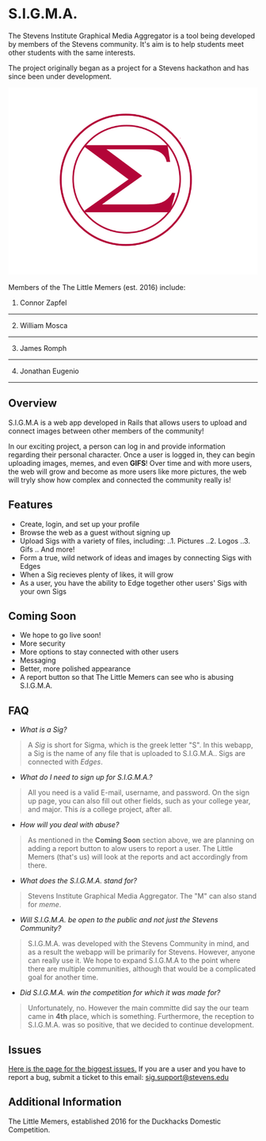 # S.I.G.M.A.

The Stevens Institute Graphical Media Aggregator is a tool being developed by members of the Stevens community. It's aim is to help students meet other students with the same interests.

The project originally began as a project for a Stevens hackathon and has since been under development.

![Alt text](/app/assets/images/RoundSig.png?raw=true "S.I.G.M.A")

Members of the The Little Memers (est. 2016) include:
1. Connor Zapfel
---
2. William Mosca
---
3. James Romph
---
4. Jonathan Eugenio
---

## Overview

S.I.G.M.A is a web app developed in Rails that allows users to upload and connect images between other members of the community!

In our exciting project, a person can log in and provide information regarding their personal character. 
Once a user is logged in, they can begin uploading images, memes, and even **GIFS**! Over time and with more users, the web will grow and become as more users like more pictures, the web will tryly show how complex and connected the community really is!

## Features

* Create, login, and set up your profile
* Browse the web as a guest without signing up
* Upload Sigs with a variety of files, including:
..1. Pictures
..2. Logos
..3. Gifs
.. And more!
* Form a true, wild network of ideas and images by connecting Sigs with Edges
* When a Sig recieves plenty of likes, it will grow
* As a user, you have the ability to Edge together other users' Sigs with your own Sigs

## Coming Soon
* We hope to go live soon!
* More security
* More options to stay connected with other users
* Messaging
* Better, more polished appearance
* A report button so that The Little Memers can see who is abusing S.I.G.M.A.

## FAQ
* *What is a Sig?*

>A *Sig* is short for Sigma, which is the greek letter "S". In this webapp, a Sig is the name of any file that is uploaded to S.I.G.M.A.. Sigs are connected with *Edges*.

* *What do I need to sign up for S.I.G.M.A.?*

>All you need is a valid E-mail, username, and password. On the sign up page, you can also fill out other fields, such as your college year, and major. This *is* a college project, after all.

* *How will you deal with abuse?*

>As mentioned in the **Coming Soon** section above, we are planning on adding a report button to alow users to report a user. The Little Memers (that's us) will look at the reports and act accordingly from there.

* *What does the S.I.G.M.A. stand for?*

>Stevens Institute Graphical Media Aggregator. The "M" can also stand for *meme*.

* *Will S.I.G.M.A. be open to the public and not just the Stevens Community?*

>S.I.G.M.A. was developed with the Stevens Community in mind, and as a result the webapp will be primarily for Stevens. However, anyone can really use it. We hope to expand S.I.G.M.A to the point where there are multiple communities, although that would be a complicated goal for another time.

* *Did S.I.G.M.A. win the competition for which it was made for?*

>Unfortunately, no. However the main committe did say the our team came in **4th** place, which is something. Furthermore, the reception to S.I.G.M.A. was so positive, that we decided to continue development.

## Issues
[Here is the page for the biggest issues.](https://github.com/Flargebla/sigma/issues)
If you are a user and you have to report a bug, submit a ticket to this email: sig.support@stevens.edu

## Additional Information
The Little Memers, established 2016 for the Duckhacks Domestic Competition.
